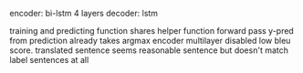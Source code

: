 encoder: bi-lstm 4 layers
decoder: lstm


training and predicting function shares helper function forward pass
y-pred from prediction already takes argmax
encoder multilayer disabled
low bleu score.  translated sentence seems reasonable sentence but doesn't 
match label sentences at all
